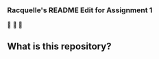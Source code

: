 ### Racquelle's README Edit for Assignment 1

:cherry_blossom: :cherry_blossom: :cherry_blossom:

## What is this repository?


